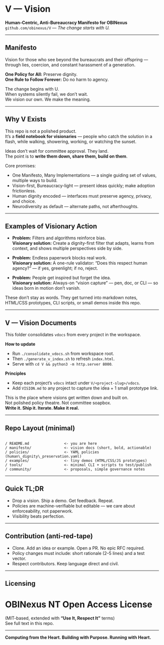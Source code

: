 # V — Vision

**Human-Centric, Anti-Bureaucracy Manifesto for OBINexus**  
`github.com/obinexus/V` — *The change starts with U.*

---

## Manifesto

Vision for those who see beyond the bureaucrats and their offspring —  
through lies, coercion, and constant harassment of a generation.

**One Policy for All:** Preserve dignity.  
**One Rule to Follow Forever:** Do no harm to agency.  

The change begins with U.  
When systems silently fail, we don’t wait.  
We vision our own. We make the meaning.

---

## Why V Exists

This repo is not a polished product.  
It’s a **field notebook for visionaries** — people who catch the solution in a flash, while walking, showering, working, or watching the sunset.  

Ideas don’t wait for committee approval. They land.  
The point is to **write them down, share them, build on them**.  

Core promises:

* One Manifesto, Many Implementations — a single guiding set of values, multiple ways to build.  
* Vision-first, Bureaucracy-light — present ideas quickly; make adoption frictionless.  
* Human dignity encoded — interfaces must preserve agency, privacy, and choice.  
* Neurodiversity as default — alternate paths, not afterthoughts.  

---

## Examples of Visionary Action

- **Problem:** Filters and algorithms reinforce bias.  
  **Visionary solution:** Create a dignity-first filter that adapts, learns from context, and shows multiple perspectives side by side.  

- **Problem:** Endless paperwork blocks real work.  
  **Visionary solution:** A one-rule validator: “Does this respect human agency?” — if yes, greenlight; if no, reject.  

- **Problem:** People get inspired but forget the idea.  
  **Visionary solution:** Always-on “vision capture” — pen, doc, or CLI — so ideas born in motion don’t vanish.  

These don’t stay as words. They get turned into markdown notes, HTML/CSS prototypes, CLI scripts, or small demos inside this repo.  

---

## V — Vision Documents

This folder consolidates `vdocs` from every project in the workspace.  

**How to update**
- Run `./consolidate_vdocs.sh` from workspace root.  
- Then `./generate_v_index.sh` to refresh `index.html`.  
- Serve with `cd V && python3 -m http.server 8000`.  

**Principles**
- Keep each project’s `vdocs` intact under `V/<project-slug>/vdocs`.  
- Add `VISION.md` to any project to capture the idea + 1 small prototype link.  

This is the place where visions get written down and built on.  
Not polished policy theatre. Not committee soapbox.  
**Write it. Ship it. Iterate. Make it real.**

---

## Repo Layout (minimal)

```

/ README.md                <- you are here
/ manifesto/               <- vision docs (short, bold, actionable)
/ policies/                <- YAML policies (human\_dignity\_preservation.yaml)
/ examples/                <- tiny demos (HTML/CSS/JS prototypes)
/ tools/                   <- minimal CLI + scripts to test/publish
/ community/               <- proposals, simple governance notes

```

---

## Quick TL;DR

* Drop a vision. Ship a demo. Get feedback. Repeat.  
* Policies are machine-verifiable but editable — we care about enforceability, not paperwork.  
* Visibility beats perfection.  

---

## Contribution (anti-red-tape)

* Clone. Add an idea or example. Open a PR. No epic RFC required.  
* Policy changes must include: short rationale (2–5 lines) and a test vector.  
* Respect contributors. Keep language direct and civil.  

---

## Licensing

# OBINexus NT Open Access License

(MIT-based, extended with **“Use It, Respect It”** terms)  
See full text in this repo.  

---

**Computing from the Heart. Building with Purpose. Running with Heart.**  
